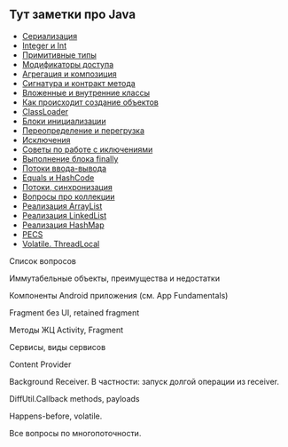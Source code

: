 Тут заметки про Java
-----------
- [Сериализация](/java/serialization.md)
- [Integer и Int](/java/integer.md)
- [Примитивные типы](/java/primitive.md)
- [Модификаторы доступа](/java/access.md)
- [Агрегация и композиция](/java/aggregation.md)
- [Сигнатура и контракт метода](/java/signature.md)
- [Вложенные и внутренние классы](/java/inner_classes.md)
- [Как происходит создание объектов](/java/class_creation.md)
- [ClassLoader](/java/classloader.md)
- [Блоки инициализации](/java/initialization_blocks.md)
- [Переопределение и перегрузка](/java/overriding.md)
- [Исключения](/java/exceptions.md)
- [Советы по работе с иключениями](/java/exceptions_advices.md)
- [Выполнение блока finally](/java/finally.md)
- [Потоки ввода-вывода](/java/input_output.md)
- [Equals и HashCode](/java/equals.md)
- [Потоки, синхронизация](/java/synchronized.md)
- [Вопросы про коллекции](/java/collections.md)
- [Реализация ArrayList](/java/arraylist.md)
- [Реализация LinkedList](/java/linkedlist.md)
- [Реализация HashMap](/java/hashmap.md)
- [PECS](/java/pecs.md)
- [Volatile. ThreadLocal](/java/volatile.md)

Список вопросов

Иммутабельные объекты, преимущества и недостатки

Компоненты Android приложения (см. App Fundamentals)

Fragment без UI, retained fragment

Методы ЖЦ Activity, Fragment

Сервисы, виды сервисов

Content Provider

Background Receiver. В частности: запуск долгой операции из receiver.

DiffUtil.Callback methods, payloads

Happens-before, volatile.

Все вопросы по многопоточности.
